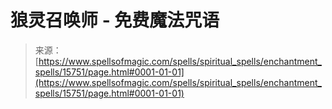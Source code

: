<!--yml

category: 未分类

date: 2024-06-12 18:55:21

-->

# 狼灵召唤师 - 免费魔法咒语

> 来源：[https://www.spellsofmagic.com/spells/spiritual_spells/enchantment_spells/15751/page.html#0001-01-01](https://www.spellsofmagic.com/spells/spiritual_spells/enchantment_spells/15751/page.html#0001-01-01)
